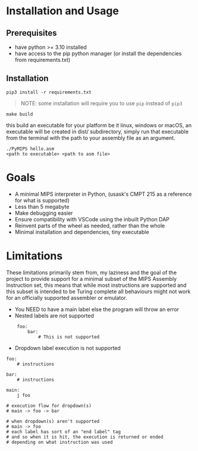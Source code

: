 # Installation and Usage

## Prerequisites
- have python >= 3.10 installed
- have access to the pip python manager (or install the dependencies from requirements.txt)

## Installation

`pip3 install -r requirements.txt`  
> NOTE: some installation will require you to use `pip` instead of `pip3`  



`make build`  

this build an executable for your platform be it linux, windows or macOS, an executable will be created in dist/ subdirectory, simply run that executable from the terminal with the path to your assembly file as an argument.  


`./PyMIPS hello.asm`  
`<path to executable> <path to asm file>`

# Goals

- A minimal MIPS interpreter in Python, (usask's CMPT 215 as a reference for what is supported)
- Less than 5 megabyte
- Make debugging easier
- Ensure compatibility with VSCode using the inbuilt Python DAP
- Reinvent parts of the wheel as needed, rather than the whole
- Minimal installation and dependencies, tiny executable

# Limitations

These limitations primarily stem from, my laziness and the goal of the project to provide support for a minimal 
subset of the MIPS Assembly Instruction set, this means that while most instructions are supported and this subset is
intended to be Turing complete all behaviours might not work for an officially supported assembler or emulator.

- You NEED to have a main label else the program will throw an error
- Nested labels are not supported
```
    foo:
        bar:
            # This is not supported
```
- Dropdown label execution is not supported
```
foo:
    # instructions

bar:
    # instructions

main:
    j foo

# execution flow for dropdown(s)
# main -> foo -> bar

# when dropdown(s) aren't supported
# main -> foo
# each label has sort of an "end label" tag
# and so when it is hit, the execution is returned or ended
# depending on what instruction was used
```
